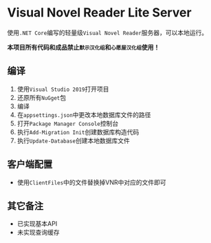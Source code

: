 # Visual Novel Reader Lite Server
使用`.NET Core`编写的轻量级`Visual Novel Reader`服务器，可以本地运行。


**本项目所有代码和成品禁止`默示汉化组`和`心愿屋汉化组`使用！**
## 编译
1. 使用`Visual Studio 2019`打开项目
2. 还原所有`NuGget`包
3. 编译
4. 在`appsettings.json`中更改本地数据库文件的路径
5. 打开`Package Manager Console`控制台
6. 执行`Add-Migration Init`创建数据库构造代码
7. 执行`Update-Database`创建本地数据库文件
## 客户端配置
+ 使用`ClientFiles`中的文件替换掉VNR中对应的文件即可
## 其它备注
+ 已实现基本API
+ 未实现查询缓存
